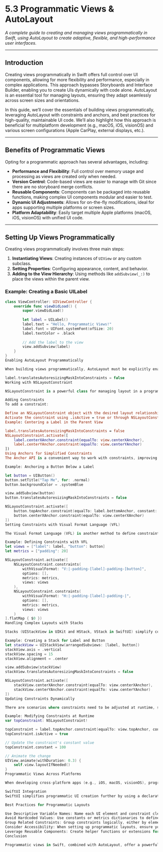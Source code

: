 # 5.3 Programmatic Views & AutoLayout

_A complete guide to creating and managing views programmatically in Swift, using AutoLayout to create adaptive, flexible, and high-performance user interfaces._

---

## Introduction

Creating views programmatically in Swift offers full control over UI components, allowing for more flexibility and performance, especially in complex applications. This approach bypasses Storyboards and Interface Builder, enabling you to create UIs dynamically with code alone. AutoLayout is an essential tool for managing layouts, ensuring they adapt seamlessly across screen sizes and orientations.

In this guide, we’ll cover the essentials of building views programmatically, leveraging AutoLayout with constraints and anchors, and best practices for high-quality, maintainable UI code. We’ll also highlight how this approach is beneficial for multiplatform development (e.g., macOS, iOS, visionOS) and various screen configurations (Apple CarPlay, external displays, etc.).

---

## Benefits of Programmatic Views

Opting for a programmatic approach has several advantages, including:

- **Performance and Flexibility**: Full control over memory usage and processing as views are created only when needed.
- **Version Control**: Code-based views are easier to manage with Git since there are no storyboard merge conflicts.
- **Reusable Components**: Components can be packaged into reusable functions, making complex UI components modular and easier to test.
- **Dynamic UI Adjustments**: Allows for on-the-fly modifications, ideal for apps supporting multiple platforms or screen sizes.
- **Platform Adaptability**: Easily target multiple Apple platforms (macOS, iOS, visionOS) with unified UI code.

---

## Setting Up Views Programmatically

Creating views programmatically involves three main steps:

1. **Instantiating Views**: Creating instances of `UIView` or any custom subclass.
2. **Setting Properties**: Configuring appearance, content, and behavior.
3. **Adding to the View Hierarchy**: Using methods like `addSubview(_:)` to place the views within the parent view.

### Example: Creating a Basic UILabel

```swift
class ViewController: UIViewController {
    override func viewDidLoad() {
        super.viewDidLoad()
        
        let label = UILabel()
        label.text = "Hello, Programmatic Views!"
        label.font = UIFont.systemFont(ofSize: 20)
        label.textColor = .black
        
        // Add the label to the view
        view.addSubview(label)
    }
}
Enabling AutoLayout Programmatically

When building views programmatically, AutoLayout must be explicitly enabled by setting each view's translatesAutoresizingMaskIntoConstraints property to false. This ensures that the view’s frame won’t conflict with AutoLayout constraints.

label.translatesAutoresizingMaskIntoConstraints = false
Working with NSLayoutConstraint

NSLayoutConstraint is a powerful class for managing layout in a programmatic context. Constraints define relationships between UI components, ensuring the layout adapts to different screen sizes and orientations.

Adding Constraints
To add a constraint:

Define an NSLayoutConstraint object with the desired layout relationship.
Activate the constraint using .isActive = true or through NSLayoutConstraint.activate([]) for multiple constraints.
Example: Centering a Label in the Parent View

label.translatesAutoresizingMaskIntoConstraints = false
NSLayoutConstraint.activate([
    label.centerXAnchor.constraint(equalTo: view.centerXAnchor),
    label.centerYAnchor.constraint(equalTo: view.centerYAnchor)
])
Using Anchors for Simplified Constraints
The Anchor API is a convenient way to work with constraints, improving readability and reducing the likelihood of errors. Each view has anchors for properties like centerXAnchor, widthAnchor, topAnchor, etc., allowing you to easily connect and constrain views.

Example: Anchoring a Button Below a Label

let button = UIButton()
button.setTitle("Tap Me", for: .normal)
button.backgroundColor = .systemBlue

view.addSubview(button)
button.translatesAutoresizingMaskIntoConstraints = false

NSLayoutConstraint.activate([
    button.topAnchor.constraint(equalTo: label.bottomAnchor, constant: 20),
    button.centerXAnchor.constraint(equalTo: view.centerXAnchor)
])
Setting Constraints with Visual Format Language (VFL)

The Visual Format Language (VFL) is another method to define constraints programmatically. Although less commonly used than anchors, VFL is useful for complex layouts that require multiple constraints on multiple views at once.

Example: Defining Constraints with VFL
let views = ["label": label, "button": button]
let metrics = ["padding": 20]

NSLayoutConstraint.activate([
    NSLayoutConstraint.constraints(
        withVisualFormat: "V:|-padding-[label]-padding-[button]",
        options: [],
        metrics: metrics,
        views: views
    ),
    NSLayoutConstraint.constraints(
        withVisualFormat: "H:|-padding-[label]-padding-|",
        options: [],
        metrics: metrics,
        views: views
    )
].flatMap { $0 })
Handling Complex Layouts with Stacks

Stacks (UIStackView in UIKit and HStack, VStack in SwiftUI) simplify complex layouts by aligning views along a single axis, either horizontally or vertically. They are highly customizable and can handle distribution, alignment, and spacing automatically.

Example: Creating a Stack for Label and Button
let stackView = UIStackView(arrangedSubviews: [label, button])
stackView.axis = .vertical
stackView.spacing = 15
stackView.alignment = .center

view.addSubview(stackView)
stackView.translatesAutoresizingMaskIntoConstraints = false

NSLayoutConstraint.activate([
    stackView.centerXAnchor.constraint(equalTo: view.centerXAnchor),
    stackView.centerYAnchor.constraint(equalTo: view.centerYAnchor)
])
Updating Constraints Dynamically

There are scenarios where constraints need to be adjusted at runtime, such as during device rotation or based on user interactions.

Example: Modifying Constraints at Runtime
var topConstraint: NSLayoutConstraint!

topConstraint = label.topAnchor.constraint(equalTo: view.topAnchor, constant: 50)
topConstraint.isActive = true

// Update the constraint's constant value
topConstraint.constant = 100

// Animate the change
UIView.animate(withDuration: 0.3) {
    self.view.layoutIfNeeded()
}
Programmatic Views Across Platforms

When developing cross-platform apps (e.g., iOS, macOS, visionOS), programmatic views with AutoLayout offer a way to build adaptable UIs with minimal changes across platforms. Key differences exist between UIKit and AppKit, but the principles of AutoLayout remain consistent.

SwiftUI Integration
SwiftUI simplifies programmatic UI creation further by using a declarative approach. While SwiftUI doesn’t use traditional AutoLayout, you can integrate SwiftUI views into UIKit with UIHostingController or mix UIKit with SwiftUI’s view hierarchy for existing projects.

Best Practices for Programmatic Layouts

Use Descriptive Variable Names: Name each UI element and constraint clearly to improve readability.
Avoid Hardcoded Values: Use constants or metrics dictionaries to define spacing and size values.
Group Related Constraints: Group constraints logically, either by element or layout section, for better organization.
Consider Accessibility: When setting up programmatic layouts, ensure your constraints allow for Dynamic Type and VoiceOver. Use .accessibilityLabel, .accessibilityHint, and other accessibility properties.
Leverage Reusable Components: Create helper functions or extensions for common UI setups to minimize redundancy.
Conclusion

Programmatic views in Swift, combined with AutoLayout, offer a powerful way to build adaptable, high-performance UIs suitable for complex apps across multiple Apple platforms. This approach is especially beneficial for developers aiming for precise control over UI performance, modularity, and dynamic layouts. By mastering programmatic UI setup and AutoLayout, you gain the flexibility to design interfaces that perform consistently and look great across devices.

